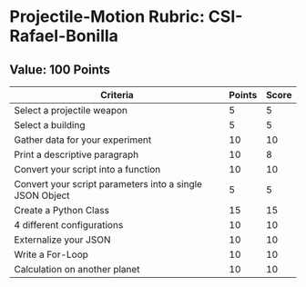# Projectile-Motion Rubric: CSI-Rafael-Bonilla

## Value: 100 Points 
| Criteria | Points | Score | 
|----------|--------|-------| 
| Select a projectile weapon | 5 | 5 | 
| Select a building | 5 | 5 | 
| Gather data for your experiment | 10 | 10 | 
| Print a descriptive paragraph | 10 | 8 | 
| Convert your script into a function | 10 | 10 | 
| Convert your script parameters into a single JSON Object  | 5 | 5 | 
| Create a Python Class | 15 | 15 | 
| 4 different configurations | 10 | 10 | 
| Externalize your JSON | 10 | 10 | 
| Write a For-Loop | 10 | 10 | 
| Calculation on another planet | 10 | 10 | 